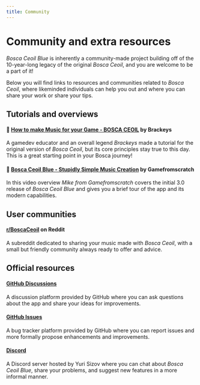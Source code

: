 ```yaml
---
title: Community
---
```


# Community and extra resources

_Bosca Ceoil Blue_ is inherently a community-made project building off of the 10-year-long legacy of the original _Bosca Ceoil_, and you are welcome to be a part of it!

Below you will find links to resources and communities related to _Bosca Ceoil_, where likeminded individuals can help you out and where you can share your work or share your tips.


## Tutorials and overviews

#### 🎥 [How to make Music for your Game - BOSCA CEOIL](https://www.youtube.com/watch?v=fZeZ75gM9p4) by **Brackeys**

A gamedev educator and an overall legend _Brackeys_ made a tutorial for the original version of _Bosca Ceoil_, but its core principles stay true to this day. This is a great starting point in your Bosca journey!

#### 🎥 [Bosca Ceoil Blue - Stupidly Simple Music Creation](https://www.youtube.com/watch?v=VBd_WdL8FFY) by **Gamefromscratch**

In this video overview _Mike from Gamefromscratch_ covers the initial 3.0 release of _Bosca Ceoil Blue_ and gives you a brief tour of the app and its modern capabilities.


## User communities

#### [r/BoscaCeoil](https://www.reddit.com/r/BoscaCeoil/) on **Reddit**

A subreddit dedicated to sharing your music made with _Bosca Ceoil_, with a small but friendly community always ready to offer and advice.


## Official resources

#### [GitHub Discussions](https://github.com/YuriSizov/boscaceoil-blue/discussions)

A discussion platform provided by GitHub where you can ask questions about the app and share your ideas for improvements.

#### [GitHub Issues](https://github.com/YuriSizov/boscaceoil-blue/issues)

A bug tracker platform provided by GitHub where you can report issues and more formally propose enhancements and improvements.

#### [Discord](https://discord.gg/S657Y9KPF9)

A Discord server hosted by Yuri Sizov where you can chat about _Bosca Ceoil Blue_, share your problems, and suggest new features in a more informal manner.

